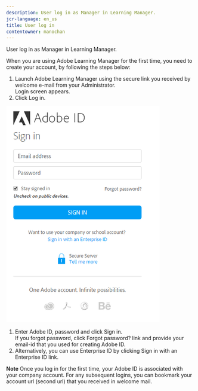 ```yaml
---
description: User log in as Manager in Learning Manager.
jcr-language: en_us
title: User log in
contentowner: manochan
---
```

User log in as Manager in Learning Manager.

When you are using Adobe Learning Manager for the first time, you need to create your account, by following the steps below:

1. Launch Adobe Learning Manager using the secure link you received by welcome e-mail from your Administrator.  
   Login screen appears.
1. Click Log in.

![](assets/adobeid-signin.png)

1. Enter Adobe ID, password and click Sign in.  
   If you forgot password, click&nbsp;Forgot password?&nbsp;link and provide your email-id that you used for creating Adobe ID.
1. Alternatively, you can use Enterprise ID by clicking&nbsp;Sign in with an Enterprise ID link.

**Note** 
Once you log in for the first time, your Adobe ID is associated with your company account. For any subsequent logins, you can bookmark your account url (second url) that you received in welcome mail.
